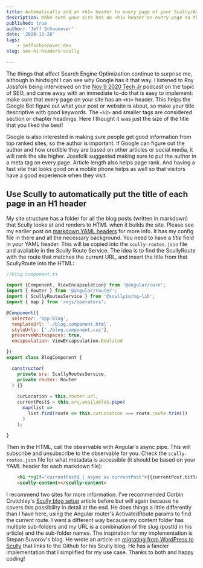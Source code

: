 ```yaml
---
title: Automatically add an <h1> header to every page of your Scully/Angular website for improved SEO
description: Make sure your site has an <h1> header on every page so the Google Bot knows what your page is about.  Here is how to automatically implement this on a Scully/Angular site.
published: true
author: 'Jeff Schoonover'
date: '2020-11-28'
tags:
    - jeffschoonover.dev
slug: seo-h1-headers-scully

---
```


The things that affect Search Engine Optimization continue to surprise me, although in hindsight I can see why Google has it that way.  I listened to Roy Jossfolk being interviewed on the [Nov 9 2020 Tech Jr](https://techjr.dev/episodes/2020/roy-jossfolk-returns-to-talk-seo-for-devs/) podcast on the topic of SEO, and came away with an immediate to-do that is easy to implement: make sure that every page on your site has an `<h1>` header.  This helps the Google Bot figure out what your post or website is about, so make your title descriptive with good keywords.  The `<h2>` and smaller tags are considered section or chapter headings.  Here I thought it was just the size of the title that you liked the best!

Google is also interested in making sure people get good information from top ranked sites, so the author is important.  If Google can figure out the author and how credible they are based on other articles or social media, it will rank the site higher.  Jossfolk suggested making sure to put the author in a meta tag on every page.  Article length also helps page rank.  And having a fast site that looks good on a mobile phone helps as well so that visitors have a good experience when they visit.

## Use Scully to automatically put the title of each page in an H1 header

My site structure has a folder for all the blog posts (written in markdown) that Scully looks at and renders to HTML when it builds the site.  Please see my earlier post on [markdown YAML headers](/posts/2020/09/markdown-file-route-slug-vs-slugs/) for more info.  It has my config file in there and all the necessary background.  You need to have a *title* field in your YAML header.  This will be copied into the `scully-routes.json` file and available in the Scully Route Service.  The idea is to find the ScullyRoute with the route that matches the current URL, and insert the title from that ScullyRoute into the HTML:

```js
//blog.component.ts

import {Component, ViewEncapsulation} from '@angular/core';
import { Router } from '@angular/router';
import { ScullyRoutesService } from '@scullyio/ng-lib';
import { map } from 'rxjs/operators';

@Component({
  selector: 'app-blog',
  templateUrl: './blog.component.html',
  styleUrls: ['./blog.component.css'],
  preserveWhitespaces: true,
  encapsulation: ViewEncapsulation.Emulated

})
export class BlogComponent {

  constructor(
    private srs: ScullyRoutesService,
    private router: Router
  ) {}
 
    curLocation = this.router.url;
    currentPost$ = this.srs.available$.pipe(
      map(list =>
        list.find(route => this.curLocation === route.route.trim())
      )
    );

}
```

Then in the HTML, call the observable with Angular's async pipe.  This will subscribe and unsubscribe to the observable for you.  Check the `scully-routes.json` file for what metadata is accessible (it should be based on your YAML header for each markdown file):

```html
    <h1 *ngIf="currentPost$ | async as currentPost">{{currentPost.title}}</h1>
    <scully-content></scully-content>
```

I recommend two sites for more information.  I've recommended Corbin Crutchley's [Scully blog setup](https://unicorn-utterances.com/posts/making-an-angular-blog-with-scully/) article before but will again because he covers this possibility in detail at the end.  He does things a little differently than I have here, using the Angular router's ActivatedRoute params to find the current route.  I went a different way because my content folder has multiple sub-folders and my URL is a combination of the slug (postId in his article) and the sub-folder names.  The inspiration for my implementation is Stepan Suvorov's blog.  He wrote an article on [migrating from WordPress to Scully](https://indepth.dev/how-to-migrate-wordpress-to-scully) that links to the Github for his Scully blog.  He has a fancier implementation that I simplified for my use case.  Thanks to both and happy coding!
